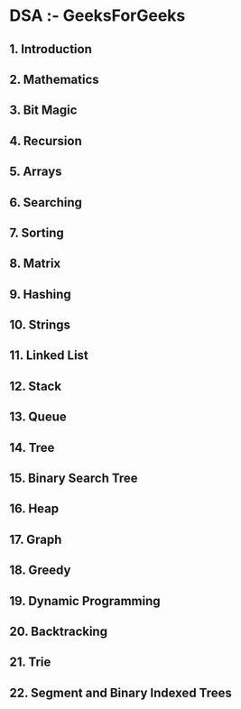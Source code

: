 # DSA :- GeeksForGeeks

## 1. Introduction
## 2. Mathematics
## 3. Bit Magic
## 4. Recursion
## 5. Arrays
## 6. Searching
## 7. Sorting
## 8. Matrix
## 9. Hashing
## 10. Strings
## 11. Linked List
## 12. Stack
## 13. Queue
## 14. Tree
## 15. Binary Search Tree
## 16. Heap
## 17. Graph
## 18. Greedy    	
## 19. Dynamic Programming    	
## 20. Backtracking
## 21. Trie
## 22. Segment and Binary Indexed Trees
